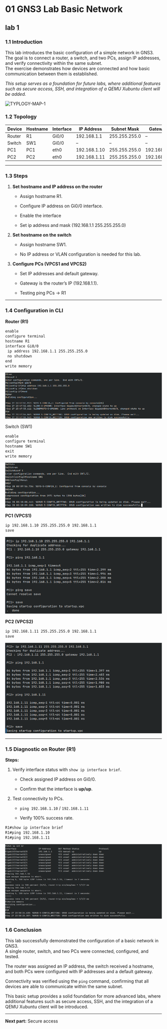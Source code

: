 
# **01 GNS3 Lab Basic Network**

## **lab 1**

### **1.1 Introduction**  

This lab introduces the basic configuration of a simple network in GNS3.  
The goal is to connect a router, a switch, and two PCs, assign IP addresses, and verify connectivity within the same subnet.  
The exercise demonstrates how devices are connected and how basic communication between them is established.

*This setup serves as a foundation for future labs, where additional features such as secure access, SSH, and integration of a QEMU Xubuntu client will be added.*


![TYPLOGY-MAP-1](images/Pasted%20image%2020250928133147.png)

### 1.2 **Topology**


| Device | Hostname | Interface | IP Address   | Subnet Mask   | Gateway     |
| ------ | -------- | --------- | ------------ | ------------- | ----------- |
| Router | R1       | Gi0/0     | 192.168.1.1  | 255.255.255.0 | –           |
| Switch | SW1      | Gi0/0     | –            | –             | –           |
| PC1    | PC1      | eth0      | 192.168.1.10 | 255.255.255.0 | 192.168.1.1 |
| PC2    | PC2      | eth0      | 192.168.1.11 | 255.255.255.0 | 192.168.1.1 |


---

### **1.3 Steps**

1. **Set hostname and IP address on the router**
    
    - Assign hostname R1.
        
    - Configure IP address on Gi0/0 interface.
        
    - Enable the interface
         
    * Set ip address and mask (192.168.1.1 255.255.255.0)   
        
        
2. **Set hostname on the switch**
    
    - Assign hostname SW1.
        
    - No IP address or VLAN configuration is needed for this lab.
        
3. **Configure PCs (VPCS1 and VPCS2)**
    
    - Set IP addresses and default gateway.
        
    - Gateway is the router’s IP (192.168.1.1).
        
    * Testing ping PCs -> R1

---

### **1.4 Configuration in CLI**

**Router (R1)**

```plaintext
enable
configure terminal
hostname R1
interface Gi0/0
 ip address 192.168.1.1 255.255.255.0
 no shutdown
end
write memory
```
![R1-IP](images/Pasted%20image%2020250928021458.png)

Switch (SW1)

```
enable
configure terminal
hostname SW1
exit
write memory
```
![SW1-hostname](Pasted%20image%2020250928021709.png)

**PC1 (VPCS1)**

```plaintext
ip 192.168.1.10 255.255.255.0 192.168.1.1
save
```
![PC1-IP-PING](Pasted%20image%2020250928021817.png)


**PC2 (VPCS2)**

```plaintext
ip 192.168.1.11 255.255.255.0 192.168.1.1
save
```
![PC2-IP-PING](Pasted%20image%2020250928021950.png)

---


### 1.5 **Diagnostic on Router (R1)**


**Steps:**

1. Verify interface status with `show ip interface brief`.
    
    - Check assigned IP address on Gi0/0.
        
    - Confirm that the interface is **up/up**.
        
2. Test connectivity to PCs.
    
    - `ping 192.168.1.10` / `192.168.1.11`
        
    - Verify 100% success rate.
        


```
R1#show ip interface brief
R1#ping 192.168.1.10
R1#ping 192.168.1.11
```
![R1-DIAGNOSTIC](Pasted%20image%2020250928022124.png)

### **1.6 Conclusion**

This lab successfully demonstrated the configuration of a basic network in GNS3.  
A single router, switch, and two PCs were connected, configured, and tested.  

The router was assigned an IP address, the switch received a hostname, and both PCs were configured with IP addresses and a default gateway.

Connectivity was verified using the `ping` command, confirming that all devices are able to communicate within the same subnet.  

This basic setup provides a solid foundation for more advanced labs, where additional features such as secure access, SSH, and the integration of a QEMU Xubuntu client will be introduced.


---


**Next part:** Secure access